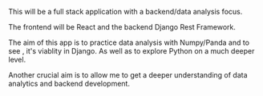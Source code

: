 This will be a full stack application with a backend/data analysis focus.

The frontend will be React and the backend Django Rest Framework.

The aim of this app is to practice data analysis with Numpy/Panda and to see ,
it's viablity in Django. As well as to explore Python on a much deeper level.

Another crucial aim is to allow me to get a deeper understanding of data analytics and backend development.
